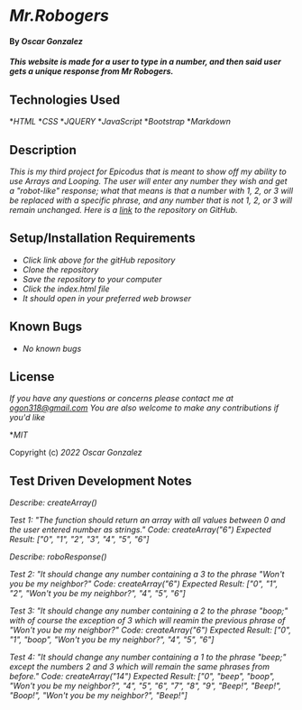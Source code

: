 # _Mr.Robogers_

#### By _**Oscar Gonzalez**_

#### _This website is made for a user to type in a number, and then said user gets a unique response from Mr Robogers._

## Technologies Used

*_HTML_
*_CSS_
*_JQUERY_
*_JavaScript_
*_Bootstrap_
*_Markdown_

## Description

_This is my third project for Epicodus that is meant to show off my ability to use Arrays and Looping. The user will enter any number they wish and get a "robot-like" response; what that means is that a number with 1, 2, or 3 will be replaced with a specific phrase, and any number that is not 1, 2, or 3 will remain unchanged. Here is a [link](https://github.com/OLGON92/robo-rogers) to the repository on GitHub._

## Setup/Installation Requirements
* _Click link above for the gitHub repository_
* _Clone the repository_
* _Save the repository to your computer_
* _Click the index.html file_
* _It should open in your preferred web browser_

## Known Bugs

* _No known bugs_ 

## License

_If you have any questions or concerns please contact me at ogon318@gmail.com
You are also welcome to make any contributions if you'd like_

*_MIT_

Copyright (c) _2022_ _Oscar Gonzalez_

## Test Driven Development Notes

_Describe: createArray()_

_Test 1: "The function should return an array with all values between 0 and the user entered number as strings."_
_Code: createArray("6")_
_Expected Result: ["0", "1", "2", "3", "4", "5", "6"]_

_Describe: roboResponse()_

_Test 2: "It should change any number containing a 3 to the phrase "Won't you be my neighbor?"_
_Code: createArray("6")_
_Expected Result: ["0", "1", "2", "Won't you be my neighbor?", "4", "5", "6"]_

_Test 3: "It should change any number containing a 2 to the phrase "boop;" with of course the exception of 3 which will reamin the previous phrase of "Won't you be my neighbor?"_
_Code: createArray("6")_
_Expected Result: ["0", "1", "boop", "Won't you be my neighbor?", "4", "5", "6"]_

_Test 4: "It should change any number containing a 1 to the phrase "beep;" except the numbers 2 and 3 which will remain the same phrases from before."_
_Code: createArray("14")_
_Expected Result: ["0", "beep", "boop", "Won't you be my neighbor?", "4", "5", "6", "7", "8", "9", "Beep!", "Beep!", "Boop!", "Won't you be my neighbor?", "Beep!"]_

